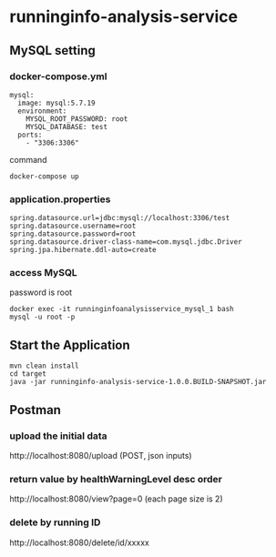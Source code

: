 # runninginfo-analysis-service
## MySQL setting
### docker-compose.yml
```
mysql:
  image: mysql:5.7.19
  environment:
    MYSQL_ROOT_PASSWORD: root
    MYSQL_DATABASE: test
  ports:
    - "3306:3306"
```
command
```
docker-compose up
```
### application.properties
```
spring.datasource.url=jdbc:mysql://localhost:3306/test
spring.datasource.username=root
spring.datasource.password=root
spring.datasource.driver-class-name=com.mysql.jdbc.Driver
spring.jpa.hibernate.ddl-auto=create
```
### access MySQL
password is root
```
docker exec -it runninginfoanalysisservice_mysql_1 bash
mysql -u root -p
```
## Start the Application
```
mvn clean install
cd target
java -jar runninginfo-analysis-service-1.0.0.BUILD-SNAPSHOT.jar 
```
## Postman
### upload the initial data
http://localhost:8080/upload (POST, json inputs)
### return value by healthWarningLevel desc order
http://localhost:8080/view?page=0 (each page size is 2)
### delete by running ID
http://localhost:8080/delete/id/xxxxx
